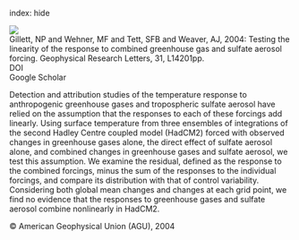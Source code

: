 index: hide

<div class="Citation">
    <div class="Citation-thumb CitationThumb-linked"  data-href="https://doi.org/10.1029/2004gl020111">
      <img src="https://static.claimspace.cloud/climate-study-static/refs/thumbs/12/Gillett_et_al_2004-thumb.png" />
    </div>

  <div class="Citation-body">
    <div class="Citation-text">Gillett, NP and Wehner, MF and Tett, SFB and Weaver, AJ, 2004: Testing the linearity of the response to combined greenhouse gas and sulfate aerosol forcing. <span class="Article-journal">Geophysical Research Letters, </span><span class="Article-volume">31, </span>L14201pp.</div>
    <div class="Citation-links">
      <div class="CitationLink" data-href="https://doi.org/10.1029/2004gl020111">
        <div class="CitationLink-icon CitationLink-Doi"></div>
        <div class="CitationLink-text">DOI</div>
      </div>
      <div class="CitationLink" data-href="https://scholar.google.com/scholar?q=10.1029/2004gl020111">
        <div class="CitationLink-icon CitationLink-Scholar"></div>
        <div class="CitationLink-text">Google Scholar</div>
      </div>
    </div>
  </div>
</div>

Detection and attribution studies of the temperature response to anthropogenic greenhouse gases and tropospheric sulfate aerosol have relied on the assumption that the responses to each of these forcings add linearly. Using surface temperature from three ensembles of integrations of the second Hadley Centre coupled model (HadCM2) forced with observed changes in greenhouse gases alone, the direct effect of sulfate aerosol alone, and combined changes in greenhouse gases and sulfate aerosol, we test this assumption. We examine the residual, defined as the response to the combined forcings, minus the sum of the responses to the individual forcings, and compare its distribution with that of control variability. Considering both global mean changes and changes at each grid point, we find no evidence that the responses to greenhouse gases and sulfate aerosol combine nonlinearly in HadCM2.

<div class="Citation-copy">
&copy; American Geophysical Union (AGU), 2004
</div>